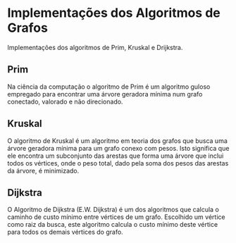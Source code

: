 # Implementações dos Algoritmos de Grafos
Implementações dos algoritmos de Prim, Kruskal e Drijkstra.

## Prim
Na ciência da computação o algoritmo de Prim é um algoritmo guloso empregado para encontrar uma árvore geradora mínima 
num grafo conectado, valorado e não direcionado.

## Kruskal
O algoritmo de Kruskal é um algoritmo em teoria dos grafos que busca uma árvore geradora mínima para um grafo conexo com pesos. 
Isto significa que ele encontra um subconjunto das arestas que forma uma árvore que inclui todos os vértices, onde o peso total, 
dado pela soma dos pesos das arestas da árvore, é minimizado.

## Dijkstra
O Algoritmo de Dijkstra (E.W. Dijkstra) é um dos algoritmos que calcula o caminho de custo mínimo entre vértices de um grafo. 
Escolhido um vértice como raiz da busca, este algoritmo calcula o custo mínimo deste vértice para todos os demais vértices do grafo.
